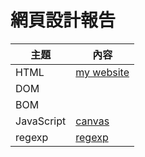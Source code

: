 # 網頁設計報告

主題                | 內容
--------------------|--------------------------------------------
HTML  | [my website](../website/my_website.html)
DOM  | 
BOM  | 
JavaScript |[canvas](5.29/md/canvas.md)| [ballmove](5.29/md/ballmove.md)|[mouseMove](5.29/md/mouseMove.md)|[sketchpad](5.29/md/sketchpad.md)
regexp  | [regexp](6.12/regexp.md)

